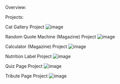 Overview:


Projects:

Cat Gallery Project
![image](https://github.com/user-attachments/assets/fac02fc7-7b85-45a8-9315-2896d56cb5f9)

Random Quote Machine (Magazine) Project
![image](https://github.com/user-attachments/assets/83aa1359-bc81-40ec-8412-82591e67e9b8)

Calculator (Magazine) Project
![image](https://github.com/user-attachments/assets/12742959-73a6-4cb6-bb80-72b31f822178)

Nutrition Label Project
![image](https://github.com/user-attachments/assets/f55e93f7-7b03-4676-a492-ed1e3c611a3e)

Quiz Page Project
![image](https://github.com/user-attachments/assets/cf70c93d-38da-44e1-b2a2-ee356730e347)

Tribute Page Project
![image](https://github.com/user-attachments/assets/9947c5d5-5269-4204-aa9b-a0feddfc3f8d)
